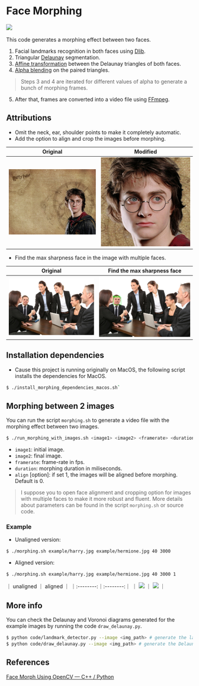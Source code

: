# Face Morphing

![](./example/harry-hermione.gif)

This code generates a morphing effect between two faces.		
1. Facial landmarks recognition in both faces using [Dlib](http://dlib.net).
2. Triangular [Delaunay](https://en.wikipedia.org/wiki/Delaunay_triangulation) segmentation.	
3. [Affine transformation](https://en.wikipedia.org/wiki/Affine_transformation) between the Delaunay triangles of both faces.
4. [Alpha blending](https://en.wikipedia.org/wiki/Alpha_compositing#Alpha_blending) on the paired triangles.	
> Steps 3 and 4 are iterated for different values of alpha to generate a bunch of morphing frames.		
5. After that, frames are converted into a video file using [FFmpeg](https://ffmpeg.org).

## Attributions

- Omit the neck, ear, shoulder points to make it completely automatic.
- Add the option to align and crop the images before morphing.

| Original | Modified |
|:--------:|:--------:|
| ![](example/harry.jpg) | ![](example/aligned-harry.png) |

- Find the max sharpness face in the image with multiple faces.

| Original | Find the max sharpness face |
|:--------:|:--------:|
| ![](example/max-sharpness.jpg) | ![](example/max-sharpness-landmarks.jpg) |

## Installation dependencies

- Cause this project is running originally on MacOS, the following script installs the dependencies for MacOS.

```bash
$ ./install_morphing_dependencies_macos.sh`
```

## Morphing between 2 images

You can run the script `morphing.sh` to generate a video file with the morphing effect between two images.

```bash
$ ./run_morphing_with_images.sh <image1> <image2> <framerate> <duration_milis> [align]
```
- `image1`: initial image.	
- `image2`: final image.	
- `framerate`: frame-rate in fps.	
- `duration`: morphing duration in miliseconds.
- `align` [option]: if set 1, the images will be aligned before morphing. Default is 0.

> I suppose you to open face alignment and cropping option for images with multiple faces to make it more robust and fluent.
> More details about parameters can be found in the script `morphing.sh` or source code.

### Example

- Unaligned version:

```bash
$ ./morphing.sh example/harry.jpg example/hermione.jpg 40 3000
```
- Aligned version:

```bash
$ ./morphing.sh example/harry.jpg example/hermione.jpg 40 3000 1
```

｜ unaligned ｜ aligned ｜
｜:--------:｜:--------:｜
｜ ![](example/harry-hermione.gif) ｜ ![](example/harry-hermione-aligned.gif) ｜

## More info

You can check the Delaunay and Voronoi diagrams generated for the example images by running the code `draw_delaunay.py`.

```bash
$ python code/landmark_detector.py --image <img_path> # generate the landmarks file
$ python code/draw_delaunay.py --image <img_path> # generate the Delaunay and Voronoi diagrams
```

## References

[Face Morph Using OpenCV — C++ / Python](https://www.learnopencv.com/face-morph-using-opencv-cpp-python/)
